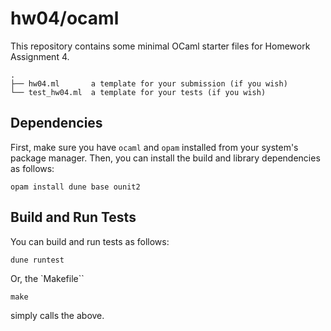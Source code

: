 # hw04/ocaml

This repository contains some minimal OCaml starter files for Homework Assignment 4.

```
.
├── hw04.ml       a template for your submission (if you wish)
└── test_hw04.ml  a template for your tests (if you wish)
```

## Dependencies

First, make sure you have `ocaml` and `opam` installed from your system's package manager. Then, you can install the build and library dependencies as follows:

```
opam install dune base ounit2
```

## Build and Run Tests

You can build and run tests as follows:

```
dune runtest
```

Or, the `Makefile``

```
make
```

simply calls the above.